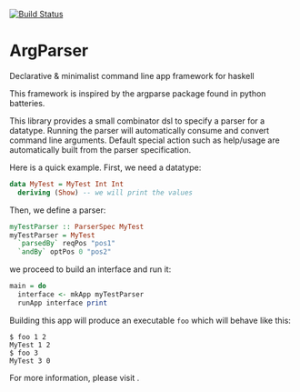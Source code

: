 [![Build Status](https://travis-ci.org/sbergot/ArgParser.png)](https://travis-ci.org/sbergot/ArgParser)

ArgParser
=========

Declarative & minimalist command line app framework for haskell

This framework is inspired by the argparse package found in python batteries.

This library provides a small combinator dsl to specify a parser for a datatype.
Running the parser will automatically consume and convert command line
arguments. Default special action such as help/usage are automatically built
from the parser specification.

Here is a quick example. First, we need a datatype:

```haskell
data MyTest = MyTest Int Int
  deriving (Show) -- we will print the values
```

Then, we define a parser:

```haskell
myTestParser :: ParserSpec MyTest
myTestParser = MyTest
  `parsedBy` reqPos "pos1"
  `andBy` optPos 0 "pos2"
```
we proceed to build an interface and run it:

```haskell
main = do
  interface <- mkApp myTestParser
  runApp interface print
```

Building this app will produce an executable `foo` which will behave like this:

    $ foo 1 2
    MyTest 1 2
    $ foo 3
    MyTest 3 0
    
    
 For more information, please visit <haskage link>.